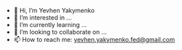 - 👋 Hi, I’m Yevhen Yakymenko
- 👀 I’m interested in ...
- 🌱 I’m currently learning ...
- 💞️ I’m looking to collaborate on ...
- 📫 How to reach me: yevhen.yakymenko.fed@gmail.com

<!---
yevhen-yakymenko/yevhen-yakymenko is a ✨ special ✨ repository because its `README.md` (this file) appears on your GitHub profile.
You can click the Preview link to take a look at your changes.
--->
